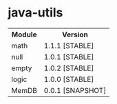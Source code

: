 # java-utils
<table>
  <tr>
    <th>Module</th>
    <th>Version</th>
  </tr>
  <tr>
    <td>math</td>
    <td>1.1.1 [STABLE]</td>
  </tr>
  <tr>
    <td>null</td>
    <td>1.0.1 [STABLE]</td>
  </tr>
  <tr>
    <td>empty</td>
    <td>1.0.2 [STABLE]</td>
  </tr>
  <tr>
    <td>logic</td>
    <td>1.0.0 [STABLE]</td>
  </tr>
  <tr>
    <td>MemDB</td>
    <td>0.0.1 [SNAPSHOT]</td>
  </tr>
</table>
